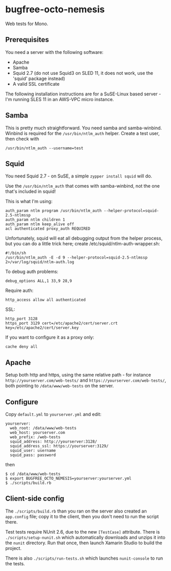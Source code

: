 bugfree-octo-nemesis
====================

Web tests for Mono.

Prerequisites
-------------

You need a server with the following software:

* Apache
* Samba
* Squid 2.7 (do not use Squid3 on SLED 11, it does not work, use the 'squid' package instead)
* A valid SSL certificate

The following installation instructions are for a SuSE-Linux based server - I'm running SLES 11
in an AWS-VPC micro instance.

Samba
-----

This is pretty much straightforward.  You need samba and samba-winbind.  Winbind is required for the
`/usr/bin/ntlm_auth` helper.  Create a test user, then check with

    /usr/bin/ntlm_auth --username=test

Squid
-----

You need Squid 2.7 - on SuSE, a simple `zypper install squid` will do.

Use the `/usr/bin/ntlm_auth` that comes with samba-winbind, not the one that's included in squid!

This is what I'm using:

    auth_param ntlm program /usr/bin/ntlm_auth --helper-protocol=squid-2.5-ntlmssp
    auth_param ntlm children 1
    auth_param ntlm keep_alive off
    acl authenticated proxy_auth REQUIRED

Unfortunately, squid will eat all debugging output from the helper process, but you can do a little trick
here; create /etc/squid/ntlm-auth-wrapper.sh:

    #!/bin/sh
    /usr/bin/ntlm_auth -E -d 9 --helper-protocol=squid-2.5-ntlmssp 2>/var/log/squid/ntlm-auth.log

To debug auth problems:

    debug_options ALL,1 33,9 28,9

Require auth:

    http_access allow all authenticated

SSL:

    http_port 3128
    https_port 3129 cert=/etc/apache2/cert/server.crt key=/etc/apache2/cert/server.key

If you want to configure it as a proxy only:

    cache deny all
    
Apache
------

Setup both http and https, using the same relative path - for instance `http://yourserver.com/web-tests/`
and `https://yourserver.com/web-tests/`, both pointing to `/data/www/web-tests` on the server.

Configure
---------

Copy `default.yml` to `yourserver.yml` and edit:

    yourserver:
      web_root: /data/www/web-tests
      web_host: yourserver.com
      web_prefix: /web-tests
      squid_address: http://yourserver:3128/
      squid_address_ssl: https://yourserver:3129/
      squid_user: username
      squid_pass: password

then

    $ cd /data/www/web-tests
    $ export BUGFREE_OCTO_NEMESIS=yourserver:yourserver.yml
    $ ./scripts/build.rb

Client-side config
------------------

The `./scripts/build.rb` than you ran on the server also created an `app.config` file; copy it to the
client, then you don't need to run the script there.

Test tests require NUnit 2.6, due to the new `[TestCase]` attribute.  There is `./scripts/setup-nunit.sh`
which automatically downloads and unzips it into the `nunit` directory.  Run that once, then launch
Xamarin Studio to build the project.

There is also `./scripts/run-tests.sh` which launches `nunit-console` to run the tests.
